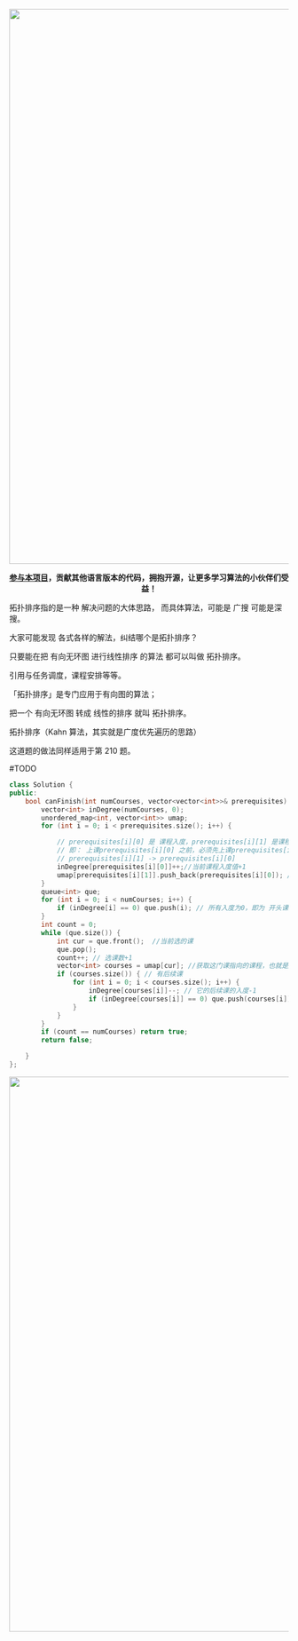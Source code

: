 <p align="center">
<a href="https://www.programmercarl.com/xunlian/xunlianying.html" target="_blank">
  <img src="../pics/训练营.png" width="1000"/>
</a>
<p align="center"><strong><a href="./qita/join.md">参与本项目</a>，贡献其他语言版本的代码，拥抱开源，让更多学习算法的小伙伴们受益！</strong></p>

拓扑排序指的是一种 解决问题的大体思路， 而具体算法，可能是 广搜 可能是深搜。

大家可能发现 各式各样的解法，纠结哪个是拓扑排序？ 

只要能在把 有向无环图 进行线性排序 的算法 都可以叫做 拓扑排序。

引用与任务调度，课程安排等等。


「拓扑排序」是专门应用于有向图的算法；

把一个 有向无环图 转成 线性的排序 就叫 拓扑排序。

拓扑排序（Kahn 算法，其实就是广度优先遍历的思路） 

这道题的做法同样适用于第 210 题。 

#TODO
```CPP
class Solution {
public:
    bool canFinish(int numCourses, vector<vector<int>>& prerequisites) {
        vector<int> inDegree(numCourses, 0);
        unordered_map<int, vector<int>> umap;
        for (int i = 0; i < prerequisites.size(); i++) {

            // prerequisites[i][0] 是 课程入度，prerequisites[i][1] 是课程出度
            // 即： 上课prerequisites[i][0] 之前，必须先上课prerequisites[i][1]
            // prerequisites[i][1] -> prerequisites[i][0]
            inDegree[prerequisites[i][0]]++;//当前课程入度值+1
            umap[prerequisites[i][1]].push_back(prerequisites[i][0]); // 添加 prerequisites[i][1] 指向的课程
        }
        queue<int> que;
        for (int i = 0; i < numCourses; i++) {
            if (inDegree[i] == 0) que.push(i); // 所有入度为0，即为 开头课程 加入队列
        }
        int count = 0;
        while (que.size()) {
            int cur = que.front();  //当前选的课
            que.pop();
            count++; // 选课数+1
            vector<int> courses = umap[cur]; //获取这门课指向的课程，也就是这么课的后续课
            if (courses.size()) { // 有后续课
                for (int i = 0; i < courses.size(); i++) {
                    inDegree[courses[i]]--; // 它的后续课的入度-1
                    if (inDegree[courses[i]] == 0) que.push(courses[i]); // 如果入度为0，加入队列
                }
            }
        }
        if (count == numCourses) return true;
        return false;

    }
};
```
<p align="center">
<a href="https://programmercarl.com/other/kstar.html" target="_blank">
  <img src="../pics/网站星球宣传海报.jpg" width="1000"/>
</a>
